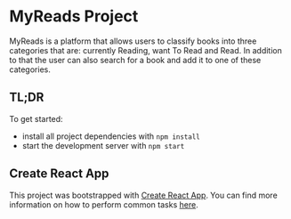 # MyReads Project

MyReads is a platform that allows users to classify books into three categories that are: currently Reading, want To Read and Read. In addition to that the user can also search for a book and add it to one of these categories.

## TL;DR

To get started:

* install all project dependencies with `npm install`
* start the development server with `npm start`

## Create React App

This project was bootstrapped with [Create React App](https://github.com/facebookincubator/create-react-app). You can find more information on how to perform common tasks [here](https://github.com/facebookincubator/create-react-app/blob/master/packages/react-scripts/template/README.md).


